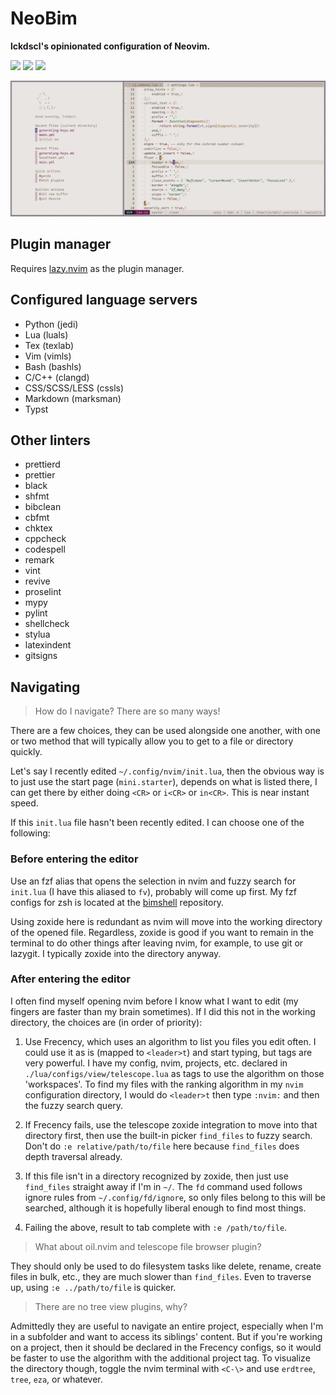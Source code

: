 # NeoBim

**lckdscl's opinionated configuration of Neovim.**

<a href="https://dotfyle.com/mstcl/neobim"><img src="https://dotfyle.com/mstcl/neobim/badges/plugins?style=flat-square" /></a>
<a href="https://dotfyle.com/mstcl/neobim"><img src="https://dotfyle.com/mstcl/neobim/badges/leaderkey?style=flat-square" /></a>
<a href="https://dotfyle.com/mstcl/neobim"><img src="https://dotfyle.com/mstcl/neobim/badges/plugin-manager?style=flat-square" /></a>

![preview](pics/preview.png)

## Plugin manager

Requires [lazy.nvim](https://github.com/folke/lazy.nvim) as the plugin manager.

## Configured language servers

-   Python (jedi)
-   Lua (luals)
-   Tex (texlab)
-   Vim (vimls)
-   Bash (bashls)
-   C/C++ (clangd)
-   CSS/SCSS/LESS (cssls)
-   Markdown (marksman)
-   Typst

## Other linters

-   prettierd
-   prettier
-   black
-   shfmt
-   bibclean
-   cbfmt
-   chktex
-   cppcheck
-   codespell
-   remark
-   vint
-   revive
-   proselint
-   mypy
-   pylint
-   shellcheck
-   stylua
-   latexindent
-   gitsigns

## Navigating

> How do I navigate? There are so many ways!

There are a few choices, they can be used alongside one another, with one or
two method that will typically allow you to get to a file or directory quickly.

Let's say I recently edited `~/.config/nvim/init.lua`, then the obvious way is
to just use the start page (`mini.starter`), depends on what is listed there, I
can get there by either doing `<CR>` or `i<CR>` or `in<CR>`. This is near
instant speed.

If this `init.lua` file hasn't been recently edited. I can choose one of the
following:

### Before entering the editor

Use an fzf alias that opens the selection in nvim and fuzzy search for
`init.lua` (I have this aliased to `fv`), probably will come up first. My fzf
configs for zsh is located at the [bimshell](https://git.bim.boats/bimshell)
repository.

Using zoxide here is redundant as nvim will move into the working directory of
the opened file. Regardless, zoxide is good if you want to remain in the
terminal to do other things after leaving nvim, for example, to use git or
lazygit. I typically zoxide into the directory anyway.

### After entering the editor

I often find myself opening nvim before I know what I want to edit (my fingers
are faster than my brain sometimes). If I did this not in the working
directory, the choices are (in order of priority):

1.  Use Frecency, which uses an algorithm to list you files you edit often. I
    could use it as is (mapped to `<leader>t`) and start typing, but tags are very powerful. I have my config, nvim, projects, etc. declared in `./lua/configs/view/telescope.lua` as tags to use the algorithm on those 'workspaces'. To find my files with the ranking algorithm in my `nvim` configuration directory, I would do `<leader>t` then type `:nvim:` and then the fuzzy search query.

2.  If Frecency fails, use the telescope zoxide integration to move into that directory first, then use the built-in picker `find_files` to fuzzy search. Don't do `:e relative/path/to/file` here because `find_files` does depth traversal already.

3.  If this file isn't in a directory recognized by zoxide, then just use `find_files` straight away if I'm in `~/`. The `fd` command used follows ignore rules from `~/.config/fd/ignore`, so only files belong to this will be searched, although it is hopefully liberal enough to find most things.

4.  Failing the above, result to tab complete with `:e /path/to/file`.

> What about oil.nvim and telescope file browser plugin?

They should only be used to do filesystem tasks like delete, rename, create
files in bulk, etc., they are much slower than `find_files`. Even to traverse
up, using `:e ../path/to/file` is quicker.

> There are no tree view plugins, why?

Admittedly they are useful to navigate an entire project, especially when I'm
in a subfolder and want to access its siblings' content. But if you're working
on a project, then it should be declared in the Frecency configs, so it would
be faster to use the algorithm with the additional project tag. To visualize
the directory though, toggle the nvim terminal with `<C-\>` and use `erdtree`,
`tree`, `eza`, or whatever.
